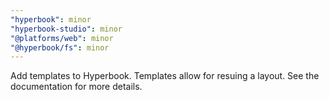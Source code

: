 ```yaml
---
"hyperbook": minor
"hyperbook-studio": minor
"@platforms/web": minor
"@hyperbook/fs": minor
---
```


Add templates to Hyperbook. Templates allow for resuing a layout. See the documentation for more details.
